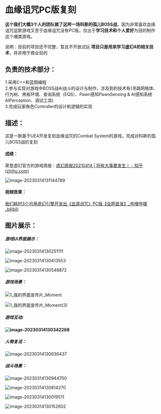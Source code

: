 # 血缘诅咒PC版复刻

**这个我们大概3个人的团队做了这样一场科斯的孤儿BOSS战**，因为非常喜欢血缘诅咒这款游戏又苦于血缘诅咒没有PC版，仅出于**学习技术和个人爱好**为目的制作这个魂类游戏。

说明：目前的项目还不完整，暂且不开放试玩 **项目只是用来学习虚幻4的相关技术**，并非用于商业目的


## 负责的技术部分：
  1.采用C++和蓝图编程
  <br>
  2.参与实现对游戏中BOSS战AI战斗的设计与制作，涉及到的技术有(寻路网格体、行为树、黑板环境、查询系统（EQS）、Pawn感知PawnSensing & AI感知系统AIPerception、调试工具)
  <br>
  3.完成玩家角色Controller的设计和逻辑的实现
  <br>

## 描述：

这是一款基于UE4开发复刻血缘诅咒的Combat System的游戏，完成对科斯的孤儿BOSS战的复刻

#### 成绩：

荣登虚幻官方的游戏周报：[虚幻周报20210414 | 将有大事要发生！ - 知乎 (zhihu.com)](https://zhuanlan.zhihu.com/p/364651384)

![image-20230314131144789](README.assets/image-20230314131144789.png)

#### 视频效果：

[我们耗时3个月用虚幻引擎开发出《血源诅咒》PC版【全网首发】_哔哩哔哩_bilibili](https://www.bilibili.com/video/BV1K64y1S7e4/?vd_source=4557bf5dbac04d734a4b28b0daae5c2f)

## 图片展示：

##### 游戏UI界面展示：

![image-20230314130251111](README.assets/image-20230314130251111.png)

![image-20230314130413553](README.assets/image-20230314130413553.png)

![image-20230314130548872](README.assets/image-20230314130548872.png)

##### 游戏场景：

![1_我的界面宣传片_Moment](README.assets/1_我的界面宣传片_Moment.jpg)



![1_我的界面宣传片_Moment(3)](README.assets/1_我的界面宣传片_Moment(3).jpg)

##### 游戏互动:

**![image-20230314130342268](README.assets/image-20230314130342268.png)**

##### 人物复活：

![image-20230314130636437](README.assets/image-20230314130636437.png)

##### 战斗场景：

![image-20230314130944750](README.assets/image-20230314130944750.png)

![image-20230314130814270](README.assets/image-20230314130814270.png)

![image-20230314130019511](README.assets/image-20230314130019511.png)

![image-20230314130152602](README.assets/image-20230314130152602.png)

